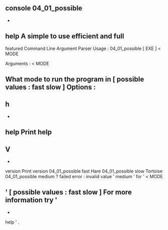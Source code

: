 console
04_01_possible
-
-
help
A
simple
to
use
efficient
and
full
-
featured
Command
Line
Argument
Parser
Usage
:
04_01_possible
[
EXE
]
<
MODE
>
Arguments
:
<
MODE
>
What
mode
to
run
the
program
in
[
possible
values
:
fast
slow
]
Options
:
-
h
-
-
help
Print
help
-
V
-
-
version
Print
version
04_01_possible
fast
Hare
04_01_possible
slow
Tortoise
04_01_possible
medium
?
failed
error
:
invalid
value
'
medium
'
for
'
<
MODE
>
'
[
possible
values
:
fast
slow
]
For
more
information
try
'
-
-
help
'
.
